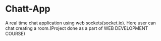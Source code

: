 # Chatt-App

A real time chat application using web sockets(socket.io). Here user can chat creating a room.(Project done as a part of WEB DEVELOPMENT COURSE)
